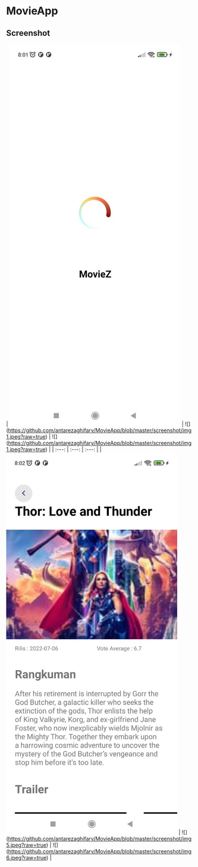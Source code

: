 # MovieApp

## Screenshot

| ![](https://github.com/antarezaghifary/MovieApp/blob/master/screenshot/img1.jpeg?raw=true) | ![]
(https://github.com/antarezaghifary/MovieApp/blob/master/screenshot/img1.jpeg?raw=true) | ![]
(https://github.com/antarezaghifary/MovieApp/blob/master/screenshot/img1.jpeg?raw=true) |
| :---: | :---: | :---: |
| ![](https://github.com/antarezaghifary/MovieApp/blob/master/screenshot/img4.jpeg?raw=true) | ![]
(https://github.com/antarezaghifary/MovieApp/blob/master/screenshot/img5.jpeg?raw=true) | ![]
(https://github.com/antarezaghifary/MovieApp/blob/master/screenshot/img6.jpeg?raw=true) |
